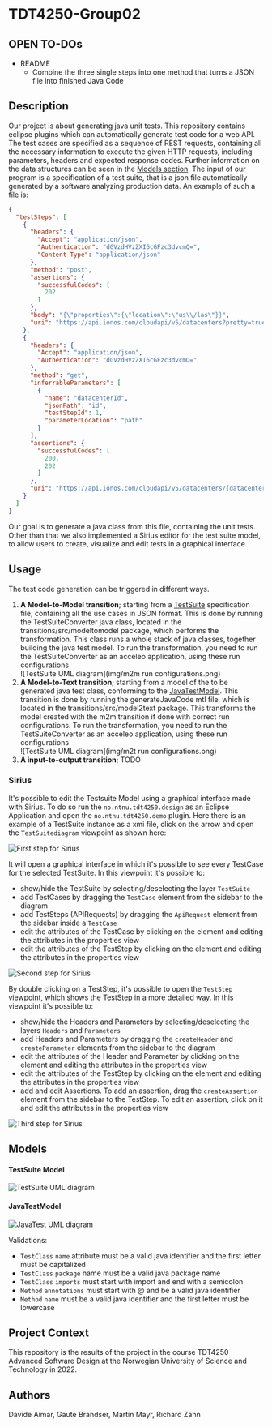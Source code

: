 # TDT4250-Group02

## OPEN TO-DOs
* README
	* Combine the three single steps into one method that turns a JSON file into finished Java Code

## Description
Our project is about generating java unit tests. This repository contains eclipse plugins which can automatically generate test code for a web API. The test cases are specified as a sequence of REST requests, containing all the necessary information to execute the given HTTP requests, including parameters, headers and expected response codes. Further information on the data structures can be seen in the [Models section](#Models). The input of our program is a specification of a test suite, that is a json file automatically generated by a software analyzing production data. An example of such a file is:

```json
{
  "testSteps": [
    {
      "headers": {
        "Accept": "application/json",
        "Authentication": "dGVzdHVzZXI6cGFzc3dvcmQ=",
        "Content-Type": "application/json"
      },
      "method": "post",
      "assertions": {
        "successfulCodes": [
          202
        ]
      },
      "body": "{\"properties\":{\"location\":\"us\\/las\"}}",
      "uri": "https://api.ionos.com/cloudapi/v5/datacenters?pretty=true&depth=0"
    },
    {
      "headers": {
        "Accept": "application/json",
        "Authentication": "dGVzdHVzZXI6cGFzc3dvcmQ="
      },
      "method": "get",
      "inferrableParameters": [
        {
          "name": "datacenterId",
          "jsonPath": "id",
          "testStepId": 1,
          "parameterLocation": "path"
        }
      ],
      "assertions": {
        "successfulCodes": [
          200,
          202
        ]
      },
      "uri": "https://api.ionos.com/cloudapi/v5/datacenters/{datacenterId}?pretty=true&depth=0"
    }
  ]
}
```

Our goal is to generate a java class from this file, containing the unit tests. Other than that we also implemented a Sirius editor for the test suite model, to allow users to create, visualize and edit tests in a graphical interface.

## Usage
The test code generation can be triggered in different ways.
1. **A Model-to-Model transition**; starting from a [TestSuite](#testsuite-model) specification file, containing all the use cases in JSON format. This is done by running the TestSuiteConverter java class, located in the transitions/src/modeltomodel package, which performs the transformation. This class runs a whole stack of java classes, together building the java test model. To run the transformation, you need to run the TestSuiteConverter as an acceleo application, using these run configurations <br>
![TestSuite UML diagram](img/m2m run configurations.png) <br>
2. **A Model-to-Text transition**; starting from a model of the to be generated java test class, conforming to the [JavaTestModel](#javatestmodel). This transition is done by running the generateJavaCode mtl file, which is located in the transitions/src/model2text package. This transforms the model created with the m2m transition if done with correct run configurations. To run the transformation, you need to run the TestSuiteConverter as an acceleo application, using these run configurations <br>
![TestSuite UML diagram](img/m2t run configurations.png)
3. **A input-to-output transition**; TODO

### Sirius 
It's possible to edit the Testsuite Model using a graphical interface made with Sirius. To do so run the `no.ntnu.tdt4250.design` as an Eclipse Application and open the `no.ntnu.tdt4250.demo` plugin. Here there is an example of a TestSuite instance as a xmi file, click on the arrow and open the `TestSuitediagram` viewpoint as shown here:

![First step for Sirius](img/sirius-0.png)

It will open a graphical interface in which it's possible to see every TestCase for the selected TestSuite. In this viewpoint it's possible to:
- show/hide the TestSuite by selecting/deselecting the layer `TestSuite`
- add TestCases by dragging the `TestCase` element from the sidebar to the diagram
- add TestSteps (APIRequests) by dragging the `ApiRequest` element from the sidebar inside a `TestCase`
- edit the attributes of the TestCase by clicking on the element and editing the attributes in the properties view
- edit the attributes of the TestStep by clicking on the element and editing the attributes in the properties view

![Second step for Sirius](img/sirius-1.png)

By double clicking on a TestStep, it's possible to open the `TestStep` viewpoint, which shows the TestStep in a more detailed way. In this viewpoint it's possible to:
- show/hide the Headers and Parameters by selecting/deselecting the layers `Headers` and `Parameters`
- add Headers and Parameters by dragging the `createHeader` and `createParameter` elements from the sidebar to the diagram
- edit the attributes of the Header and Parameter by clicking on the element and editing the attributes in the properties view
- edit the attributes of the TestStep by clicking on the element and editing the attributes in the properties view
- add and edit Assertions. To add an assertion, drag the `createAssertion` element from the sidebar to the TestStep. To edit an assertion, click on it and edit the attributes in the properties view

![Third step for Sirius](img/sirius-2.png)

## Models

#### TestSuite Model

![TestSuite UML diagram](img/testsuiteUML.png)

#### JavaTestModel

![JavaTest UML diagram](img/javatestUML.png)

Validations:
- `TestClass` `name` attribute must be a valid java identifier and the first letter must be capitalized
- `TestClass` `package` name must be a valid java package name 
- `TestClass` `imports` must start with import and end with a semicolon
- `Method` `annotations` must start with @ and be a valid java identifier
- `Method` `name` must be a valid java identifier and the first letter must be lowercase

## Project Context
This repository is the results of the project in the course TDT4250 Advanced Software Design at the Norwegian University of Science and Technology in 2022.

## Authors
Davide Aimar, 
Gaute Brandser, 
Martin Mayr, 
Richard Zahn
